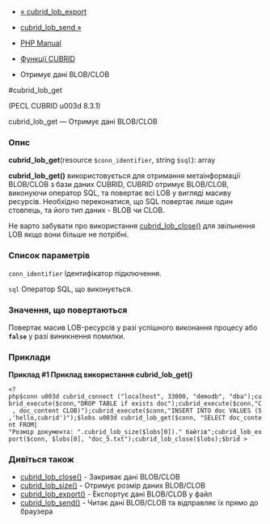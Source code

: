 - [« cubrid_lob_export](function.cubrid-lob-export.md)
- [cubrid_lob_send »](function.cubrid-lob-send.md)

- [PHP Manual](index.md)
- [Функції CUBRID](ref.cubrid.md)
- Отримує дані BLOB/CLOB

#cubrid_lob_get

(PECL CUBRID u003d 8.3.1)

cubrid_lob_get — Отримує дані BLOB/CLOB

### Опис

**cubrid_lob_get**(resource `$conn_identifier`, string `$sql`): array

**cubrid_lob_get()** використовується для отримання метаінформації BLOB/CLOB
з бази даних CUBRID, CUBRID отримує BLOB/CLOB, виконуючи оператор SQL,
та повертає всі LOB у вигляді масиву ресурсів. Необхідно переконатися, що
SQL повертає лише один стовпець, та його тип даних - BLOB чи CLOB.

Не варто забувати про використання
[cubrid_lob_close()](function.cubrid-lob-close.md) для звільнення
LOB якщо вони більше не потрібні.

### Список параметрів

`conn_identifier`
Ідентифікатор підключення.

`sql`
Оператор SQL, що виконується.

### Значення, що повертаються

Повертає масив LOB-ресурсів у разі успішного виконання процесу
або **`false`** у разі виникнення помилки.

### Приклади

**Приклад #1 Приклад використання **cubrid_lob_get()****

`<?php$conn u003d cubrid_connect ("localhost", 33000, "demodb", "dba");cubrid_execute($conn,"DROP TABLE if exists doc");cubrid_execute($conn,"C , doc_content CLOB)");cubrid_execute($conn,"INSERT INTO doc VALUES (5,'hello,cubrid')");$lobs u003d cubrid_lob_get($conn, "SELECT doc_content FROM| "Розмір документа: ".cubrid_lob_size($lobs[0])." байтів";cubrid_lob_export($conn, $lobs[0], "doc_5.txt");cubrid_lob_close($lobs);$brid > `

### Дивіться також

- [cubrid_lob_close()](function.cubrid-lob-close.md) - Закриває
дані BLOB/CLOB
- [cubrid_lob_size()](function.cubrid-lob-size.md) - Отримує розмір
даних BLOB/CLOB
- [cubrid_lob_export()](function.cubrid-lob-export.md) -
Експортує дані BLOB/CLOB у файл
- [cubrid_lob_send()](function.cubrid-lob-send.md) - Читає дані
BLOB/CLOB та відправляє їх прямо до браузера
